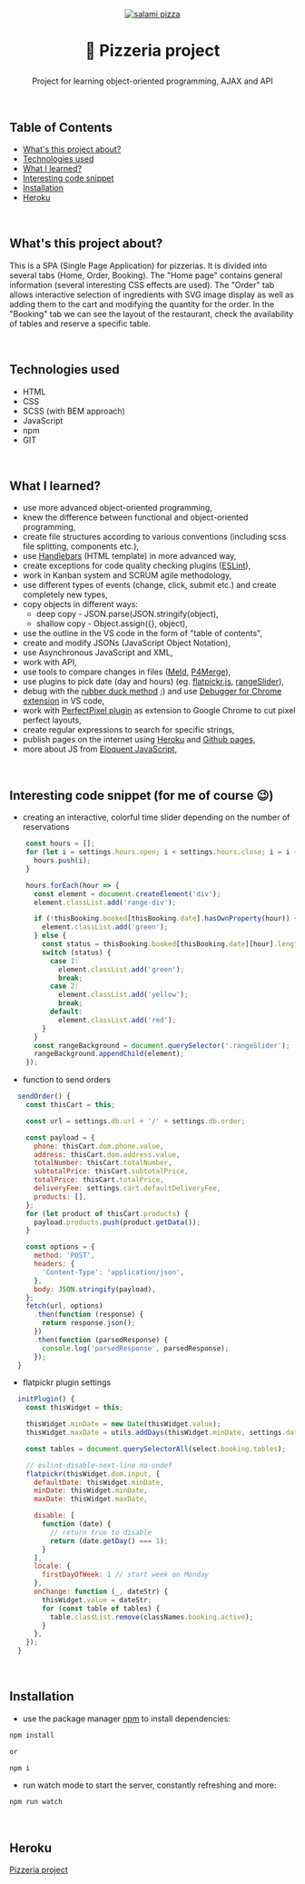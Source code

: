 <p align="center">
<a href="https://mysterious-fjord-34712.herokuapp.com/"><img src="src/images/logo8.jpg" title="pizza" alt="salami pizza"></a>
</p>


# <p align="center">🍕 Pizzeria project</p>
<p align="center">Project for learning object-oriented programming, AJAX and API</p>

</br>

## Table of Contents

- [What's this project about?](#about)
- [Technologies used](#technologies)
- [What I learned?](#what)
- [Interesting code snippet](#interesting)
- [Installation](#install)
- [Heroku](#heroku)

</br>

## <a name="about"></a>What's this project about?

This is a SPA (Single Page Application) for pizzerias. It is divided into several tabs (Home, Order, Booking). The "Home page" contains general information (several interesting CSS effects are used). The "Order" tab allows interactive selection of ingredients with SVG image display as well as adding them to the cart and modifying the quantity for the order. In the "Booking" tab we can see the layout of the restaurant, check the availability of tables and reserve a specific table.


</br>

## <a name="technologies"></a>Technologies used
- HTML
- CSS
- SCSS (with BEM approach)
- JavaScript
- npm
- GIT

</br>

## <a name="what"></a>What I learned?
- use more advanced object-oriented programming,
- knew the difference between functional and object-oriented programming,
- create file structures according to various conventions (including scss file splitting, components etc.),
- use <a href='https://handlebarsjs.com/'>Handlebars</a> (HTML template) in more advanced way,
- create exceptions for code quality checking plugins (<a href='https://eslint.org/docs/rules/no-inline-comments#top'>ESLint</a>),
- work in Kanban system and SCRUM agile methodology,
- use different types of events (change, click, submit etc.) and create completely new types,
- copy objects in different ways:
  - deep copy - JSON.parse(JSON.stringify(object),
  - shallow copy - Object.assign({}, object),
- use the outline in the VS code in the form of "table of contents",
- create and modify JSONs (JavaScript Object Notation),
- use Asynchronous JavaScript and XML,
- work with API,
- use tools to compare changes in files (<a href='http://meldmerge.org/'>Meld</a>, <a href='https://www.perforce.com/downloads/visual-merge-tool'>P4Merge</a>),
- use plugins to pick date (day and hours) (eg. <a href='https://flatpickr.js.org/'>flatpickr.js</a>, <a href='https://github.com/Stryzhevskyi/rangeSlider'>rangeSlider</a>),
- debug with the <a href='https://en.wikipedia.org/wiki/Rubber_duck_debugging'>rubber duck method</a> ;) and use <a href='https://marketplace.visualstudio.com/items?itemName=msjsdiag.debugger-for-chrome'>Debugger for Chrome extension</a> in VS code,
- work with <a href='https://chrome.google.com/webstore/detail/perfectpixel-by-welldonec/dkaagdgjmgdmbnecmcefdhjekcoceebi?hl=en'>PerfectPixel plugin</a> as extension to Google Chrome to cut pixel perfect layouts,
- create regular expressions to search for specific strings,
- publish pages on the internet using <a href='https://dashboard.heroku.com/'>Heroku</a> and <a href='https://pages.github.com/'>Github pages</a>,
- more about JS from <a href='https://eloquentjavascript.net/
'>Eloquent JavaScript</a>,



</br>

## <a name="interesting"></a>Interesting code snippet (for me of course 😉)
- creating an interactive, colorful time slider depending on the number of reservations

```js
    const hours = [];
    for (let i = settings.hours.open; i < settings.hours.close; i = i + 0.5) {
      hours.push(i);
    }

    hours.forEach(hour => {
      const element = document.createElement('div');
      element.classList.add('range-div');

      if (!thisBooking.booked[thisBooking.date].hasOwnProperty(hour)) {
        element.classList.add('green');
      } else {
        const status = thisBooking.booked[thisBooking.date][hour].length;
        switch (status) {
          case 1:
            element.classList.add('green');
            break;
          case 2:
            element.classList.add('yellow');
            break;
          default:
            element.classList.add('red');
        }
      }
      const rangeBackground = document.querySelector('.rangeSlider');
      rangeBackground.appendChild(element);
    });
```
- function to send orders

```js
  sendOrder() {
    const thisCart = this;

    const url = settings.db.url + '/' + settings.db.order;

    const payload = {
      phone: thisCart.dom.phone.value,
      address: thisCart.dom.address.value,
      totalNumber: thisCart.totalNumber,
      subtotalPrice: thisCart.subtotalPrice,
      totalPrice: thisCart.totalPrice,
      deliveryFee: settings.cart.defaultDeliveryFee,
      products: [],
    };
    for (let product of thisCart.products) {
      payload.products.push(product.getData());
    }

    const options = {
      method: 'POST',
      headers: {
        'Content-Type': 'application/json',
      },
      body: JSON.stringify(payload),
    };
    fetch(url, options)
      .then(function (response) {
        return response.json();
      })
      .then(function (parsedResponse) {
        console.log('parsedResponse', parsedResponse);
      });
  }
```

- flatpickr plugin settings

```js
  initPlugin() {
    const thisWidget = this;

    thisWidget.minDate = new Date(thisWidget.value);
    thisWidget.maxDate = utils.addDays(thisWidget.minDate, settings.datePicker.maxDaysInFuture);

    const tables = document.querySelectorAll(select.booking.tables);

    // eslint-disable-next-line no-undef
    flatpickr(thisWidget.dom.input, {
      defaultDate: thisWidget.minDate,
      minDate: thisWidget.minDate,
      maxDate: thisWidget.maxDate,

      disable: [
        function (date) {
          // return true to disable
          return (date.getDay() === 1);
        }
      ],
      locale: {
        firstDayOfWeek: 1 // start week on Monday
      },
      onChange: function (_, dateStr) {
        thisWidget.value = dateStr;
        for (const table of tables) {
          table.classList.remove(classNames.booking.active);
        }
      },
    });
  }
```

</br>

## <a name="install"></a>Installation

- use the package manager [npm](https://www.npmjs.com/get-npm) to install dependencies:

```bash
npm install

or

npm i
```
- run watch mode to start the server, constantly refreshing and more:

```bash
npm run watch
```

<br/>

## <a name="heroku"></a>Heroku
<a href="https://mysterious-fjord-34712.herokuapp.com/">Pizzeria project</a>


